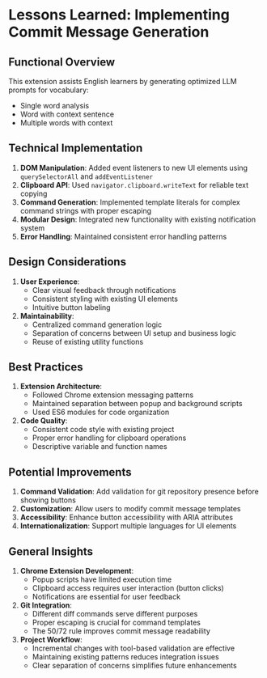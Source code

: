 # Lessons Learned: Implementing Commit Message Generation

## Functional Overview
This extension assists English learners by generating optimized LLM prompts for vocabulary:
- Single word analysis
- Word with context sentence
- Multiple words with context

## Technical Implementation
1. **DOM Manipulation**: Added event listeners to new UI elements using `querySelectorAll` and `addEventListener`
2. **Clipboard API**: Used `navigator.clipboard.writeText` for reliable text copying
3. **Command Generation**: Implemented template literals for complex command strings with proper escaping
4. **Modular Design**: Integrated new functionality with existing notification system
5. **Error Handling**: Maintained consistent error handling patterns

## Design Considerations
1. **User Experience**: 
   - Clear visual feedback through notifications
   - Consistent styling with existing UI elements
   - Intuitive button labeling
2. **Maintainability**:
   - Centralized command generation logic
   - Separation of concerns between UI setup and business logic
   - Reuse of existing utility functions

## Best Practices
1. **Extension Architecture**:
   - Followed Chrome extension messaging patterns
   - Maintained separation between popup and background scripts
   - Used ES6 modules for code organization
2. **Code Quality**:
   - Consistent code style with existing project
   - Proper error handling for clipboard operations
   - Descriptive variable and function names

## Potential Improvements
1. **Command Validation**: Add validation for git repository presence before showing buttons
2. **Customization**: Allow users to modify commit message templates
3. **Accessibility**: Enhance button accessibility with ARIA attributes
4. **Internationalization**: Support multiple languages for UI elements

## General Insights
1. **Chrome Extension Development**:
   - Popup scripts have limited execution time
   - Clipboard access requires user interaction (button clicks)
   - Notifications are essential for user feedback
2. **Git Integration**:
   - Different diff commands serve different purposes
   - Proper escaping is crucial for command templates
   - The 50/72 rule improves commit message readability
3. **Project Workflow**:
   - Incremental changes with tool-based validation are effective
   - Maintaining existing patterns reduces integration issues
   - Clear separation of concerns simplifies future enhancements
